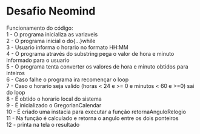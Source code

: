 # Desafio Neomind
Funcionamento do código: <br />
1 - O programa inicializa as variaveis <br />
2 - O programa inicial o do{...}while <br />
3 - Usuario informa o horario no formato HH:MM <br />
4 - O programa através do substring pega o valor de hora e minuto informado para o usuario <br />
5 - O programa tenta converter os valores de hora e minuto obtidos para inteiros <br />
6 - Caso falhe o programa ira recomençar o loop <br />
7 - Caso o horario seja valido (horas < 24 e >= 0 e minutos < 60 e >=0) sai do loop <br />
8 - É obtido o horario local do sistema <br />
9 - É inicializado o GregorianCalendar <br />
10 - É criado uma instacia para executar a função retornaAnguloRelogio <br />
11 - Na função é calculado e retorna o angulo entre os dois ponteiros <br />
12 - printa na tela o resultado <br />
